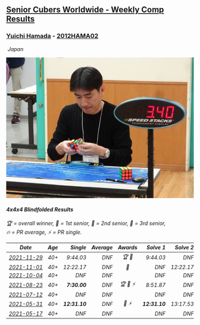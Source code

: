 <style>table {white-space: nowrap;}</style>
<link rel="stylesheet" type="text/css" href="/scw-comp/css/flags.css" />

## [Senior Cubers Worldwide - Weekly Comp Results](/scw-comp/results/)
### [Yuichi Hamada](README.md) - [2012HAMA02](https://www.worldcubeassociation.org/persons/2012HAMA02?event=444bf)

<i class="flag flag-JP" />&nbsp;Japan

![Yuichi Hamada](1560444984.jpg)

#### 4x4x4 Blindfolded Results

<span style="white-space: nowrap;">🏆 = overall winner</span>, <span style="white-space: nowrap;">🥇 = 1st senior</span>, <span style="white-space: nowrap;">🥈 = 2nd senior</span>, <span style="white-space: nowrap;">🥉 = 3rd senior</span>, <span style="white-space: nowrap;">🔥 = PR average</span>, <span style="white-space: nowrap;">⚡ = PR single</span>.

| Date | Age | Single | Average | Awards | Solve 1 | Solve 2 | Solve 3 | Video |
| :--: | :--: | --: | --: | :--: | --: | --: | --: | :-- |
| [2021-11-29](../../results/2021-11-29/444bf.md) | 40+ | 9:44.03 | DNF | 🏆 🥇 | 9:44.03 | DNF | DNF | [Desktop](https://www.facebook.com/1849183990/videos/1514819732237637) / [Mobile](https://m.facebook.com/1849183990/videos/1514819732237637) |
| [2021-11-01](../../results/2021-11-01/444bf.md) | 40+ | 12:22.17 | DNF | 🥈 | DNF | 12:22.17 | DNF | [Desktop](https://www.facebook.com/events/1032479114251866/permalink/1041412803358497) / [Mobile](https://m.facebook.com/events/1032479114251866?view=permalink&id=1041412803358497) |
| [2021-10-04](../../results/2021-10-04/444bf.md) | 40+ | DNF | DNF |  | DNF | DNF | DNF | [Desktop](https://www.facebook.com/events/244694307606524/permalink/252613043481317) / [Mobile](https://m.facebook.com/events/244694307606524?view=permalink&id=252613043481317) |
| [2021-08-23](../../results/2021-08-23/444bf.md) | 40+ | **7:30.00** | DNF | 🏆 🥇 ⚡ | 8:51.87 | DNF | **7:30.00** | [Desktop](https://www.facebook.com/events/222639079875755/permalink/231807875625542) / [Mobile](https://m.facebook.com/events/222639079875755?view=permalink&id=231807875625542) |
| [2021-07-12](../../results/2021-07-12/444bf.md) | 40+ | DNF | DNF |  | DNF | DNF | DNF | [Desktop](https://www.facebook.com/events/360990112107566/permalink/369426457930598) / [Mobile](https://m.facebook.com/events/360990112107566?view=permalink&id=369426457930598) |
| [2021-05-31](../../results/2021-05-31/444bf.md) | 40+ | **12:31.10** | DNF | 🥈 ⚡ | **12:31.10** | 13:17.53 | DNF | [Desktop](https://www.facebook.com/1849183990/videos/10215447263215291) / [Mobile](https://m.facebook.com/1849183990/videos/10215447263215291) |
| [2021-05-17](../../results/2021-05-17/444bf.md) | 40+ | DNF | DNF |  | DNF | DNF | DNF | [Desktop](https://www.facebook.com/events/1138256699977086/permalink/1142346066234816) / [Mobile](https://m.facebook.com/events/1138256699977086?view=permalink&id=1142346066234816) |


<!-- Global site tag (gtag.js) - Google Analytics -->
<script async src="https://www.googletagmanager.com/gtag/js?id=UA-86348435-3"></script>
<script>window.dataLayer = window.dataLayer || []; function gtag() {dataLayer.push(arguments);} gtag('js', new Date()); gtag('config', 'UA-86348435-3');</script>
